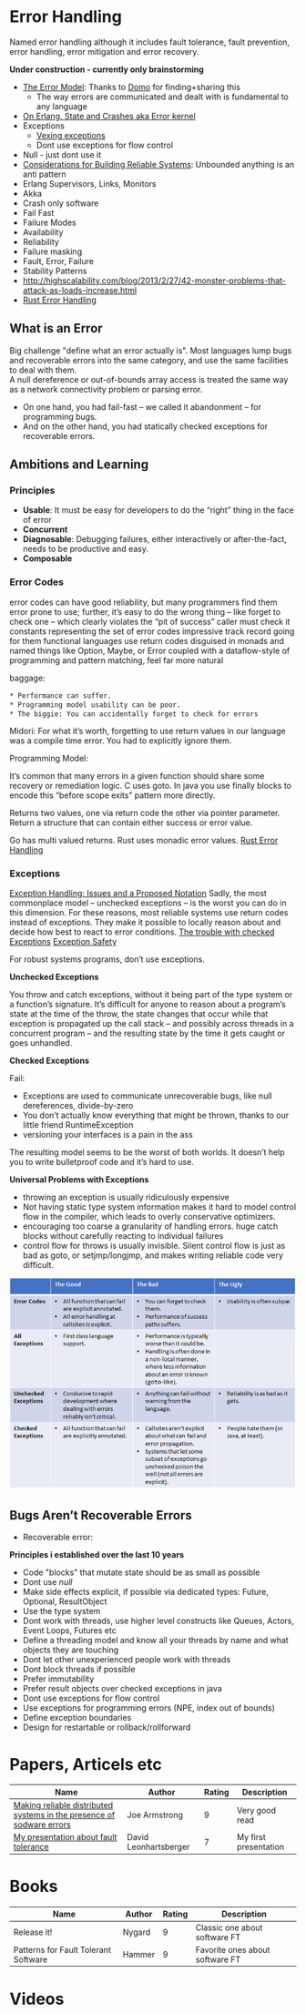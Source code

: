 Error Handling
===============

Named error handling although it includes fault tolerance, fault prevention, error handling, error mitigation and error recovery.

**Under construction - currently only brainstorming**

* [The Error Model](http://joeduffyblog.com/2016/02/07/the-error-model/): Thanks to [Domo](https://github.com/Domo42) for finding+sharing this
  + The way errors are communicated and dealt with is fundamental to any language
* [On Erlang, State and Crashes aka Error kernel](http://jlouisramblings.blogspot.co.at/2010/11/on-erlang-state-and-crashes.html)
* Exceptions
  + [Vexing exceptions](https://blogs.msdn.microsoft.com/ericlippert/2008/09/10/vexing-exceptions/)
  + Dont use exceptions for flow control
* Null - just dont use it  
* [Considerations for Building Reliable Systems](http://bravenewgeek.com/take-it-to-the-limit-considerations-for-building-reliable-systems/): Unbounded anything is an anti pattern
* Erlang Supervisors, Links, Monitors
* Akka
* Crash only software
* Fail Fast
* Failure Modes
* Availability
* Reliability
* Failure masking
* Fault, Error, Failure
* Stability Patterns
* http://highscalability.com/blog/2013/2/27/42-monster-problems-that-attack-as-loads-increase.html
* [Rust Error Handling](https://doc.rust-lang.org/book/error-handling.html)

## What is an Error

Big challenge "define what an error actually is".
Most languages lump bugs and recoverable errors into the same category, and use the same facilities to deal with them.  
A null dereference or out-of-bounds array access is treated the same way as a network connectivity problem or parsing error.

 * On one hand, you had fail-fast – we called it abandonment – for programming bugs. 
 * And on the other hand, you had statically checked exceptions for recoverable errors.
 
## Ambitions and Learning

### Principles

 * **Usable**: It must be easy for developers to do the “right” thing in the face of error
 * **Concurrent**
 * **Diagnosable**: Debugging failures, either interactively or after-the-fact, needs to be productive and easy.
 * **Composable**
 
### Error Codes

error codes can have good reliability, but many programmers find them error prone to use; further, it’s easy to do the wrong thing – like forget to check one – which clearly violates the “pit of success”
caller must check it
constants representing the set of error codes
impressive track record going for them
functional languages use return codes disguised in monads and named things like Option<T>, Maybe<T>, or Error<T> coupled with a dataflow-style of programming and pattern matching, feel far more natural

baggage:

    * Performance can suffer.
    * Programming model usability can be poor.
    * The biggie: You can accidentally forget to check for errors
    
Midori: For what it’s worth, forgetting to use return values in our language was a compile time error. You had to explicitly ignore them.

Programming Model:

It’s common that many errors in a given function should share some recovery or remediation logic. C uses goto. In java you use finally blocks to encode this “before scope exits” pattern more directly.

Returns two values, one via return code the other via pointer parameter.
Return a structure that can contain either success or error value.

Go has multi valued returns.
Rust uses monadic error values. [Rust Error Handling](https://doc.rust-lang.org/book/error-handling.html)

### Exceptions

[Exception Handling: Issues and a Proposed Notation](https://www.cs.virginia.edu/~weimer/2006-615/reading/goodenough-exceptions.pdf)
Sadly, the most commonplace model – unchecked exceptions – is the worst you can do in this dimension.
For these reasons, most reliable systems use return codes instead of exceptions. They make it possible to locally reason about and decide how best to react to error conditions.
[The trouble with checked Exceptions](http://www.artima.com/intv/handcuffs.html)
[Exception Safety](https://en.wikipedia.org/wiki/Exception_safety)

For robust systems programs, don’t use exceptions.

**Unchecked Exceptions**

You throw and catch exceptions, without it being part of the type system or a function’s signature.
It’s difficult for anyone to reason about a program’s state at the time of the throw, the state changes that occur while that exception is propagated up the call stack – 
and possibly across threads in a concurrent program – and the resulting state by the time it gets caught or goes unhandled.

**Checked Exceptions**

Fail:

 * Exceptions are used to communicate unrecoverable bugs, like null dereferences, divide-by-zero
 * You don’t actually know everything that might be thrown, thanks to our little friend RuntimeException
 * versioning your interfaces is a pain in the ass
 
The resulting model seems to be the worst of both worlds. It doesn’t help you to write bulletproof code and it’s hard to use.

**Universal Problems with Exceptions**

 * throwing an exception is usually ridiculously expensive
 * Not having static type system information makes it hard to model control flow in the compiler, which leads to overly conservative optimizers.
 * encouraging too coarse a granularity of handling errors. huge catch blocks without carefully reacting to individual failures
 * control flow for throws is usually invisible. Silent control flow is just as bad as goto, or setjmp/longjmp, and makes writing reliable code very difficult.

![Summary](2016-02-07-the-error-model-1.png)

## Bugs Aren’t Recoverable Errors

 * Recoverable error: 

**Principles i established over the last 10 years**

 * Code "blocks" that mutate state should be as small as possible
 * Dont use *null*
 * Make side effects explicit, if possible via dedicated types: Future, Optional, ResultObject
 * Use the type system
 * Dont work with threads, use higher level constructs like Queues, Actors, Event Loops, Futures etc
 * Define a threading model and know all your threads by name and what objects they are touching
 * Dont let other unexperienced people work with threads
 * Dont block threads if possible
 * Prefer immutability
 * Prefer result objects over checked exceptions in java
 * Dont use exceptions for flow control
 * Use exceptions for programming errors (NPE, index out of bounds)
 * Define exception boundaries
 * Design for restartable or rollback/rollforward

# Papers, Articels etc

Name | Author | Rating | Description |
-----|--------|--------|-------------|
[Making reliable distributed systems in the presence of sodware errors] | Joe Armstrong | 9 | Very good read |
[My presentation about fault tolerance](building-reliable-software.pptx) | David Leonhartsberger | 7 | My first presentation |

# Books

Name | Author | Rating | Description |
-----|--------|--------|-------------|
Release it! | Nygard | 9 | Classic one about software FT |
Patterns for Fault Tolerant Software | Hammer | 9 | Favorite ones about software FT |

# Videos



[Making reliable distributed systems in the presence of sodware errors]: http://erlang.org/download/armstrong_thesis_2003.pdf